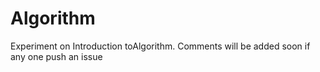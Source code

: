 # Algorithm
Experiment on Introduction toAlgorithm.
Comments will be added soon if any one push an issue
